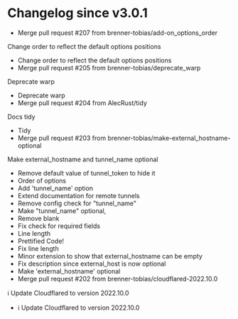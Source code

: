 # Changelog since v3.0.1
- Merge pull request #207 from brenner-tobias/add-on_options_order

Change order to reflect the default options positions 
- Change order to reflect the default options positions 
- Merge pull request #205 from brenner-tobias/deprecate_warp

Deprecate warp 
- Deprecate warp 
- Merge pull request #204 from AlecRust/tidy

Docs tidy 
- Tidy 
- Merge pull request #203 from brenner-tobias/make-external_hostname-optional

Make external_hostname and tunnel_name optional 
- Remove default value of tunnel_token to hide it 
- Order of options 
- Add 'tunnel_name' option 
- Extend documentation for remote tunnels 
- Remove config check for "tunnel_name" 
- Make "tunnel_name" optional, 
- Remove blank 
- Fix check for required fields 
- Line length 
- Prettified Code! 
- Fix line length 
- Minor extension to show that external_hostname can be empty 
- Fix description since external_host is now optional 
- Make 'external_hostname' optional 
- Merge pull request #202 from brenner-tobias/cloudflared-2022.10.0

ℹ️ Update Cloudflared to version 2022.10.0 
- ℹ️ Update Cloudflared to version 2022.10.0 
